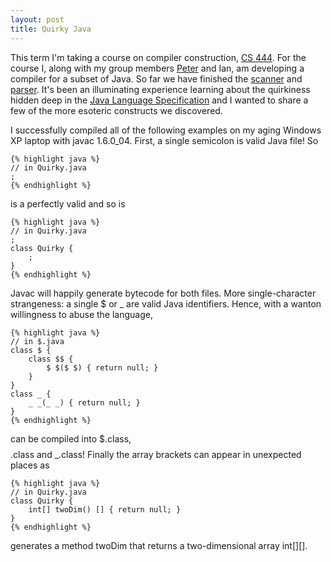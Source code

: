 ```yaml
---
layout: post
title: Quirky Java
---
```

This term I'm taking a course on compiler construction, [CS
444](http://www.student.cs.uwaterloo.ca/~cs444/). For the course I, along with
my group members [Peter](http://www.cs.utoronto.ca/~peter/) and
Ian, am developing a compiler for a subset of Java. So far we have finished the
[scanner](http://en.wikipedia.org/wiki/Lexical_analyzer) and
[parser](http://en.wikipedia.org/wiki/LALR). It's been an illuminating
experience learning about the quirkiness hidden deep in the [Java Language
Specification](http://java.sun.com/docs/books/jls/) and I wanted to share a few
of the more esoteric constructs we discovered.

I successfully compiled all of the following examples on my aging Windows XP
laptop with javac 1.6.0_04. First, a single semicolon is valid Java file! So

    {% highlight java %}
    // in Quirky.java
    ;
    {% endhighlight %}

is a perfectly valid and so is

    {% highlight java %}
    // in Quirky.java
    ;
    class Quirky {
        ;
    }
    {% endhighlight %}

Javac will happily generate bytecode for both files. More single-character
strangeness: a single $ or _ are valid Java identifiers. Hence, with a wanton
willingness to abuse the language,

    {% highlight java %}
    // in $.java
    class $ {
        class $$ {
            $ $($ $) { return null; }
        }
    }
    class _ {
        _ _(_ _) { return null; }
    }
    {% endhighlight %}

can be compiled into $.class, $$$$.class and \_.class! Finally the array
brackets can appear in unexpected places as

    {% highlight java %}
    // in Quirky.java
    class Quirky {
        int[] twoDim() [] { return null; }
    }
    {% endhighlight %}

generates a method twoDim that returns a two-dimensional array int\[\]\[\].
